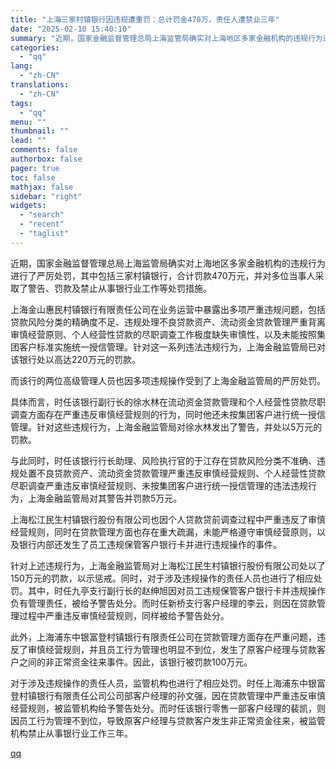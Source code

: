 ```yaml
---
title: "上海三家村镇银行因违规遭重罚：总计罚金470万，责任人遭禁业三年"
date: "2025-02-10 15:40:10"
summary: "近期，国家金融监督管理总局上海监管局确实对上海地区多家金融机构的违规行为进行了严厉处罚，其中包括三家..."
categories:
  - "qq"
lang:
  - "zh-CN"
translations:
  - "zh-CN"
tags:
  - "qq"
menu: ""
thumbnail: ""
lead: ""
comments: false
authorbox: false
pager: true
toc: false
mathjax: false
sidebar: "right"
widgets:
  - "search"
  - "recent"
  - "taglist"
---
```


近期，国家金融监督管理总局上海监管局确实对上海地区多家金融机构的违规行为进行了严厉处罚，其中包括三家村镇银行，合计罚款470万元，并对多位当事人采取了警告、罚款及禁止从事银行业工作等处罚措施。

上海金山惠民村镇银行有限责任公司在业务运营中暴露出多项严重违规问题，包括贷款风险分类的精确度不足、违规处理不良贷款资产、流动资金贷款管理严重背离审慎经营原则、个人经营性贷款的尽职调查工作极度缺失审慎性，以及未能按照集团客户标准实施统一授信管理。针对这一系列违法违规行为，上海金融监管局已对该银行处以高达220万元的罚款。

而该行的两位高级管理人员也因多项违规操作受到了上海金融监管局的严厉处罚。

具体而言，时任该银行副行长的徐水林在流动资金贷款管理和个人经营性贷款尽职调查方面存在严重违反审慎经营规则的行为，同时他还未按集团客户进行统一授信管理。针对这些违规行为，上海金融监管局对徐水林发出了警告，并处以5万元的罚款。

与此同时，时任该银行行长助理、风险执行官的于江存在贷款风险分类不准确、违规处置不良贷款资产、流动资金贷款管理严重违反审慎经营规则、个人经营性贷款尽职调查严重违反审慎经营规则、未按集团客户进行统一授信管理的违法违规行为，上海金融监管局对其警告并罚款5万元。

上海松江民生村镇银行股份有限公司也因个人贷款贷前调查过程中严重违反了审慎经营规则，同时在贷款管理方面也存在重大疏漏，未能严格遵守审慎经营原则，以及银行内部还发生了员工违规保管客户银行卡并进行违规操作的事件。

针对上述违规行为，上海金融监管局对上海松江民生村镇银行股份有限公司处以了150万元的罚款，以示惩戒。同时，对于涉及违规操作的责任人员也进行了相应处罚。其中，时任九亭支行副行长的赵绅旭因对员工违规保管客户银行卡并违规操作负有管理责任，被给予警告处分。而时任新桥支行客户经理的李云，则因在贷款管理过程中严重违反审慎经营规则，同样被给予警告处分。

此外，上海浦东中银富登村镇银行有限责任公司在贷款管理方面存在严重问题，违反了审慎经营规则，并且员工行为管理也明显不到位，发生了原客户经理与贷款客户之间的非正常资金往来事件。因此，该银行被罚款100万元。

对于涉及违规操作的责任人员，监管机构也进行了相应处罚。时任上海浦东中银富登村镇银行有限责任公司公司部客户经理的孙文强，因在贷款管理中严重违反审慎经营规则，被监管机构给予警告处分。而时任该银行零售一部客户经理的裴凯，则因员工行为管理不到位，导致原客户经理与贷款客户发生非正常资金往来，被监管机构禁止从事银行业工作三年。

[qq](https://new.qq.com/rain/a/20250210A057LA00)
